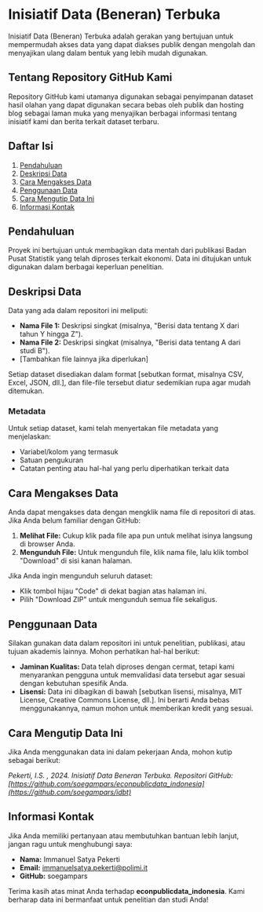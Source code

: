# Inisiatif Data (Beneran) Terbuka

Inisiatif Data (Beneran) Terbuka adalah gerakan yang bertujuan untuk mempermudah akses data yang dapat diakses publik dengan mengolah dan menyajikan ulang dalam bentuk yang lebih mudah digunakan.

## Tentang Repository GitHub Kami
Repository GitHub kami utamanya digunakan sebagai penyimpanan dataset hasil olahan yang dapat digunakan secara bebas oleh publik dan hosting blog sebagai laman muka yang menyajikan berbagai informasi tentang inisiatif kami dan berita terkait dataset terbaru.

## Daftar Isi

1. [Pendahuluan](#pendahuluan)
2. [Deskripsi Data](#deskripsi-data)
3. [Cara Mengakses Data](#cara-mengakses-data)
4. [Penggunaan Data](#penggunaan-data)
5. [Cara Mengutip Data Ini](#cara-mengutip-data-ini)
6. [Informasi Kontak](#informasi-kontak)

## Pendahuluan

Proyek ini bertujuan untuk membagikan data mentah dari publikasi Badan Pusat Statistik yang telah diproses terkait ekonomi. Data ini ditujukan untuk digunakan dalam berbagai keperluan penelitian.

## Deskripsi Data

Data yang ada dalam repositori ini meliputi:

- **Nama File 1:** Deskripsi singkat (misalnya, "Berisi data tentang X dari tahun Y hingga Z").
- **Nama File 2:** Deskripsi singkat (misalnya, "Berisi data tentang A dari studi B").
- [Tambahkan file lainnya jika diperlukan]

Setiap dataset disediakan dalam format [sebutkan format, misalnya CSV, Excel, JSON, dll.], dan file-file tersebut diatur sedemikian rupa agar mudah ditemukan.

### Metadata

Untuk setiap dataset, kami telah menyertakan file metadata yang menjelaskan:

- Variabel/kolom yang termasuk
- Satuan pengukuran
- Catatan penting atau hal-hal yang perlu diperhatikan terkait data

## Cara Mengakses Data

Anda dapat mengakses data dengan mengklik nama file di repositori di atas. Jika Anda belum familiar dengan GitHub:

1. **Melihat File:** Cukup klik pada file apa pun untuk melihat isinya langsung di browser Anda.
2. **Mengunduh File:** Untuk mengunduh file, klik nama file, lalu klik tombol "Download" di sisi kanan halaman.

Jika Anda ingin mengunduh seluruh dataset:

- Klik tombol hijau "Code" di dekat bagian atas halaman ini.
- Pilih "Download ZIP" untuk mengunduh semua file sekaligus.

## Penggunaan Data

Silakan gunakan data dalam repositori ini untuk penelitian, publikasi, atau tujuan akademis lainnya. Mohon perhatikan hal-hal berikut:

- **Jaminan Kualitas:** Data telah diproses dengan cermat, tetapi kami menyarankan pengguna untuk memvalidasi data tersebut agar sesuai dengan kebutuhan spesifik Anda.
- **Lisensi:** Data ini dibagikan di bawah [sebutkan lisensi, misalnya, MIT License, Creative Commons License, dll.]. Ini berarti Anda bebas menggunakannya, namun mohon untuk memberikan kredit yang sesuai.

## Cara Mengutip Data Ini

Jika Anda menggunakan data ini dalam pekerjaan Anda, mohon kutip sebagai berikut:

*Pekerti, I.S. , 2024. Inisiatif Data Beneran Terbuka. Repositori GitHub: [https://github.com/soegampars/econpublicdata_indonesia](https://github.com/soegampars/idbt)*

## Informasi Kontak

Jika Anda memiliki pertanyaan atau membutuhkan bantuan lebih lanjut, jangan ragu untuk menghubungi saya:

- **Nama:** Immanuel Satya Pekerti
- **Email:** immanuelsatya.pekerti@polimi.it
- **GitHub:** soegampars

Terima kasih atas minat Anda terhadap **econpublicdata_indonesia**. Kami berharap data ini bermanfaat untuk penelitian dan studi Anda!
